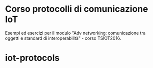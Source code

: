 # Corso protocolli di comunicazione IoT

Esempi ed esercizi per il modulo "Adv networking: comunicazione tra oggetti e standard di interoperabilità" - corso TSIOT2016. 
# iot-protocols
